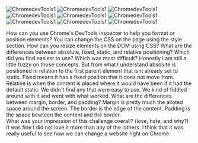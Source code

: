 ![ChromedevTools1](../week-3/chrome-devtools/imgs/1.png)
![ChromedevTools1](../week-3/chrome-devtools/imgs/2.png)
![ChromedevTools1](../week-3/chrome-devtools/imgs/3.png)
![ChromedevTools1](../week-3/chrome-devtools/imgs/4.png)
![ChromedevTools1](../week-3/chrome-devtools/imgs/5.png)
![ChromedevTools1](../week-3/chrome-devtools/imgs/6.png)
![ChromedevTools1](../week-3/chrome-devtools/imgs/7.png)
![ChromedevTools1](../week-3/chrome-devtools/imgs/8.png)
![ChromedevTools1](../week-3/chrome-devtools/imgs/9.png)

How can you use Chrome's DevTools inspector to help you format or position elements?
You can change the CSS on the page using the style section. 
How can you resize elements on the DOM using CSS?
What are the differences between absolute, fixed, static, and relative positioning? Which did you find easiest to use? Which was most difficult?
Honestly I am still a little fuzzy on those concepts. But from what I understand absolute is positioned in relation to the first parent element that isnt already set to static. Fixed means it has a fixed position that it does not move from. Relative is when the content is placed where it would have been if it had the default static. We didn't find any that were easy to use. We kind of fiddled around with it and went with what worked. 
What are the differences between margin, border, and padding?
Margin is pretty much the alloted space around the screen. The border is the edge of the content. Padding is the space bewteen the content and the border.  
What was your impression of this challenge overall? (love, hate, and why?)
It was fine I did not love it more than any of the lothers. I think that it was really useful to see how we can change a website right on Chrome. 